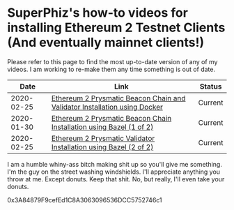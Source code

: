 # SuperPhiz's how-to videos for installing Ethereum 2 Testnet Clients (And eventually mainnet clients!)

Please refer to this page to find the most up-to-date version of any of my videos. I am working to re-make them any time something is out of date.

|Date|Link|Status|
|----|-----|-----|
|2020-02-25|[Ethereum 2 Prysmatic Beacon Chain and Validator Installation using Docker](https://www.youtube.com/watch?v=zN_tds2-vDk)|Current|
|2020-01-30|[Ethereum 2 Prysmatic Beacon Chain Installation using Bazel (1 of 2)](https://www.youtube.com/watch?v=7qqYHaN2CcY)|Current|
|2020-02-25|[Ethereum 2 Prysmatic Validator Installation using Bazel (2 of 2)](https://youtu.be/Eqrd729RwM8)|Current|


I am a humble whiny-ass bitch making shit up so you'll give me something. I'm the guy on the street washing windshields. I'll appreciate anything you throw at me. Except donuts. Keep that shit. No, but really, I'll even take your donuts. 

0x3A84879F9cefEd1C8A3063096536DCC5752746c1
